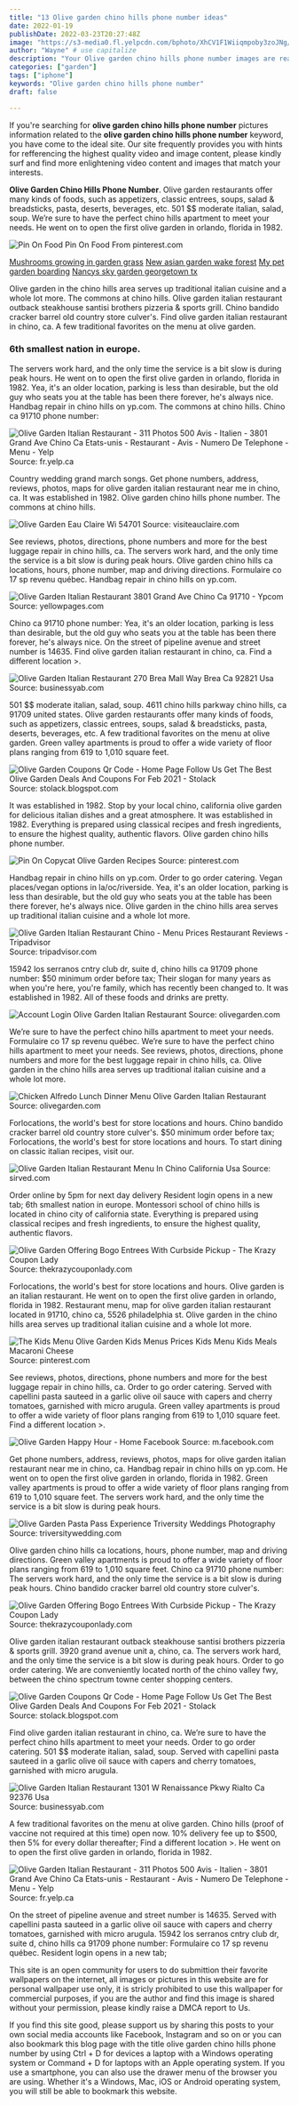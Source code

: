 ```yaml
---
title: "13 Olive garden chino hills phone number ideas"
date: 2022-01-19
publishDate: 2022-03-23T20:27:48Z
image: "https://s3-media0.fl.yelpcdn.com/bphoto/XhCV1F1Wiiqmpoby3zoJNg/l.jpg"
author: "Wayne" # use capitalize
description: "Your Olive garden chino hills phone number images are ready. Olive garden chino hills phone number are a topic that is being searched for and liked by netizens today. You can Find and Download the Olive garden chino hills phone number files here. Find and Download all royalty-free images."
categories: ["garden"]
tags: ["iphone"]
keywords: "Olive garden chino hills phone number"
draft: false

---
```


If you're searching for **olive garden chino hills phone number** pictures information related to the **olive garden chino hills phone number** keyword, you have come to the ideal  site.  Our site frequently  provides you with  hints  for refferencing  the highest  quality video and image  content, please kindly surf and find more enlightening video content and images  that match your interests.

**Olive Garden Chino Hills Phone Number**. Olive garden restaurants offer many kinds of foods, such as appetizers, classic entrees, soups, salad &amp; breadsticks, pasta, deserts, beverages, etc. 501 $$ moderate italian, salad, soup. We’re sure to have the perfect chino hills apartment to meet your needs. He went on to open the first olive garden in orlando, florida in 1982.

![Pin On Food](https://i.pinimg.com/736x/2d/88/51/2d8851dae82ce840eace0706e205bb5c.jpg "Pin On Food")
Pin On Food From pinterest.com

[Mushrooms growing in garden grass](/mushrooms-growing-in-garden-grass/)
[New asian garden wake forest](/new-asian-garden-wake-forest/)
[My pet garden boarding](/my-pet-garden-boarding/)
[Nancys sky garden georgetown tx](/nancys-sky-garden-georgetown-tx/)

Olive garden in the chino hills area serves up traditional italian cuisine and a whole lot more. The commons at chino hills. Olive garden italian restaurant outback steakhouse santisi brothers pizzeria &amp; sports grill. Chino bandido cracker barrel old country store culver&#039;s. Find olive garden italian restaurant in chino, ca. A few traditional favorites on the menu at olive garden.

### 6th smallest nation in europe.

The servers work hard, and the only time the service is a bit slow is during peak hours. He went on to open the first olive garden in orlando, florida in 1982. Yea, it&#039;s an older location, parking is less than desirable, but the old guy who seats you at the table has been there forever, he&#039;s always nice. Handbag repair in chino hills on yp.com. The commons at chino hills. Chino ca 91710 phone number:


![Olive Garden Italian Restaurant - 311 Photos 500 Avis - Italien - 3801 Grand Ave Chino Ca Etats-unis - Restaurant - Avis - Numero De Telephone - Menu - Yelp](https://s3-media0.fl.yelpcdn.com/bphoto/DhnrzitI_eAD741WfC1vrQ/l.jpg "Olive Garden Italian Restaurant - 311 Photos 500 Avis - Italien - 3801 Grand Ave Chino Ca Etats-unis - Restaurant - Avis - Numero De Telephone - Menu - Yelp")
Source: fr.yelp.ca

Country wedding grand march songs. Get phone numbers, address, reviews, photos, maps for olive garden italian restaurant near me in chino, ca. It was established in 1982. Olive garden chino hills phone number. The commons at chino hills.

![Olive Garden Eau Claire Wi 54701](https://assets.simpleviewinc.com/simpleview/image/fetch/c_limit,q_75,w_1200/https://assets.simpleviewinc.com/simpleview/image/upload/crm/eauclaire/OG_102914-10_a4c07e4e-5056-a36a-06219861918e69f8.jpg "Olive Garden Eau Claire Wi 54701")
Source: visiteauclaire.com

See reviews, photos, directions, phone numbers and more for the best luggage repair in chino hills, ca. The servers work hard, and the only time the service is a bit slow is during peak hours. Olive garden chino hills ca locations, hours, phone number, map and driving directions. Formulaire co 17 sp revenu québec. Handbag repair in chino hills on yp.com.

![Olive Garden Italian Restaurant 3801 Grand Ave Chino Ca 91710 - Ypcom](https://i1.ypcdn.com/blob/867dab4e8a1bb04290123da8bf7259a919e450b3 "Olive Garden Italian Restaurant 3801 Grand Ave Chino Ca 91710 - Ypcom")
Source: yellowpages.com

Chino ca 91710 phone number: Yea, it&#039;s an older location, parking is less than desirable, but the old guy who seats you at the table has been there forever, he&#039;s always nice. On the street of pipeline avenue and street number is 14635. Find olive garden italian restaurant in chino, ca. Find a different location &gt;.

![Olive Garden Italian Restaurant 270 Brea Mall Way Brea Ca 92821 Usa](https://cdn.businessyab.com/assets/uploads/6a9abb6ce172a4f992445545f7efda29__united_states_california_orange_county_brea_brea_mall_way_270_olive_garden_italian_restauranthtml.jpg "Olive Garden Italian Restaurant 270 Brea Mall Way Brea Ca 92821 Usa")
Source: businessyab.com

501 $$ moderate italian, salad, soup. 4611 chino hills parkway chino hills, ca 91709 united states. Olive garden restaurants offer many kinds of foods, such as appetizers, classic entrees, soups, salad &amp; breadsticks, pasta, deserts, beverages, etc. A few traditional favorites on the menu at olive garden. Green valley apartments is proud to offer a wide variety of floor plans ranging from 619 to 1,010 square feet.

![Olive Garden Coupons Qr Code - Home Page Follow Us Get The Best Olive Garden Deals And Coupons For Feb 2021 - Stolack](https://i0.wp.com/d3k2ofq14oyfoz.cloudfront.net/December_2019_336_Olivegarden_coupon_13694.jpg "Olive Garden Coupons Qr Code - Home Page Follow Us Get The Best Olive Garden Deals And Coupons For Feb 2021 - Stolack")
Source: stolack.blogspot.com

It was established in 1982. Stop by your local chino, california olive garden for delicious italian dishes and a great atmosphere. It was established in 1982. Everything is prepared using classical recipes and fresh ingredients, to ensure the highest quality, authentic flavors. Olive garden chino hills phone number.

![Pin On Copycat Olive Garden Recipes](https://i.pinimg.com/originals/3a/ee/39/3aee3986dcd939a46d7c4e8e6cb43404.jpg "Pin On Copycat Olive Garden Recipes")
Source: pinterest.com

Handbag repair in chino hills on yp.com. Order to go order catering. Vegan places/vegan options in la/oc/riverside. Yea, it&#039;s an older location, parking is less than desirable, but the old guy who seats you at the table has been there forever, he&#039;s always nice. Olive garden in the chino hills area serves up traditional italian cuisine and a whole lot more.

![Olive Garden Italian Restaurant Chino - Menu Prices Restaurant Reviews - Tripadvisor](https://media-cdn.tripadvisor.com/media/photo-s/0d/60/81/9e/photo1jpg.jpg "Olive Garden Italian Restaurant Chino - Menu Prices Restaurant Reviews - Tripadvisor")
Source: tripadvisor.com

15942 los serranos cntry club dr, suite d, chino hills ca 91709 phone number: $50 minimum order before tax; Their slogan for many years as when you&#039;re here, you&#039;re family, which has recently been changed to. It was established in 1982. All of these foods and drinks are pretty.

![Account Login Olive Garden Italian Restaurant](https://media.olivegarden.com/images/site/ext/pages/_promotions/careers/carreers-about-d-01.jpg "Account Login Olive Garden Italian Restaurant")
Source: olivegarden.com

We’re sure to have the perfect chino hills apartment to meet your needs. Formulaire co 17 sp revenu québec. We’re sure to have the perfect chino hills apartment to meet your needs. See reviews, photos, directions, phone numbers and more for the best luggage repair in chino hills, ca. Olive garden in the chino hills area serves up traditional italian cuisine and a whole lot more.

![Chicken Alfredo Lunch Dinner Menu Olive Garden Italian Restaurant](https://media.olivegarden.com/en_us/images/product/classic-chicken-alfredo-dinner-dpv-590x365.jpg "Chicken Alfredo Lunch Dinner Menu Olive Garden Italian Restaurant")
Source: olivegarden.com

Forlocations, the world&#039;s best for store locations and hours. Chino bandido cracker barrel old country store culver&#039;s. $50 minimum order before tax; Forlocations, the world&#039;s best for store locations and hours. To start dining on classic italian recipes, visit our.

![Olive Garden Italian Restaurant Menu In Chino California Usa](https://s3-us-west-2.amazonaws.com/mfcollectnew/ChIJk9vqLZawGYgRKOep_QqLkSM/e0hRcmOubmfDVMcp.jpg "Olive Garden Italian Restaurant Menu In Chino California Usa")
Source: sirved.com

Order online by 5pm for next day delivery Resident login opens in a new tab; 6th smallest nation in europe. Montessori school of chino hills is located in chino city of california state. Everything is prepared using classical recipes and fresh ingredients, to ensure the highest quality, authentic flavors.

![Olive Garden Offering Bogo Entrees With Curbside Pickup - The Krazy Coupon Lady](https://prod-cdn-thekrazycouponlady.imgix.net/wp-content/uploads/2020/03/screen-shot-2020-03-27-at-13819-pm-1585337979-1585337979.png?auto=compress,format&amp;fit=max "Olive Garden Offering Bogo Entrees With Curbside Pickup - The Krazy Coupon Lady")
Source: thekrazycouponlady.com

Forlocations, the world&#039;s best for store locations and hours. Olive garden is an italian restaurant. He went on to open the first olive garden in orlando, florida in 1982. Restaurant menu, map for olive garden italian restaurant located in 91710, chino ca, 5526 philadelphia st. Olive garden in the chino hills area serves up traditional italian cuisine and a whole lot more.

![The Kids Menu Olive Garden Kids Menus Prices Kids Menu Kids Meals Macaroni Cheese](https://i.pinimg.com/originals/94/55/fe/9455feab6b8ba2e4fafa26c451669b8e.jpg "The Kids Menu Olive Garden Kids Menus Prices Kids Menu Kids Meals Macaroni Cheese")
Source: pinterest.com

See reviews, photos, directions, phone numbers and more for the best luggage repair in chino hills, ca. Order to go order catering. Served with capellini pasta sauteed in a garlic olive oil sauce with capers and cherry tomatoes, garnished with micro arugula. Green valley apartments is proud to offer a wide variety of floor plans ranging from 619 to 1,010 square feet. Find a different location &gt;.

![Olive Garden Happy Hour - Home Facebook](https://lookaside.fbsbx.com/lookaside/crawler/media/?media_id=1123092821056480 "Olive Garden Happy Hour - Home Facebook")
Source: m.facebook.com

Get phone numbers, address, reviews, photos, maps for olive garden italian restaurant near me in chino, ca. Handbag repair in chino hills on yp.com. He went on to open the first olive garden in orlando, florida in 1982. Green valley apartments is proud to offer a wide variety of floor plans ranging from 619 to 1,010 square feet. The servers work hard, and the only time the service is a bit slow is during peak hours.

![Olive Garden Pasta Pass Experience Triversity Weddings Photography](https://www.triversitywedding.com/wp-content/uploads/2017/11/IMG_1895.jpg "Olive Garden Pasta Pass Experience Triversity Weddings Photography")
Source: triversitywedding.com

Olive garden chino hills ca locations, hours, phone number, map and driving directions. Green valley apartments is proud to offer a wide variety of floor plans ranging from 619 to 1,010 square feet. Chino ca 91710 phone number: The servers work hard, and the only time the service is a bit slow is during peak hours. Chino bandido cracker barrel old country store culver&#039;s.

![Olive Garden Offering Bogo Entrees With Curbside Pickup - The Krazy Coupon Lady](https://prod-cdn-thekrazycouponlady.imgix.net/wp-content/uploads/2019/09/84ede6b2-9513-436d-aa17-2464f65a468f-1568171594.jpeg?auto=compress,format&amp;fit=max "Olive Garden Offering Bogo Entrees With Curbside Pickup - The Krazy Coupon Lady")
Source: thekrazycouponlady.com

Olive garden italian restaurant outback steakhouse santisi brothers pizzeria &amp; sports grill. 3920 grand avenue unit a, chino, ca. The servers work hard, and the only time the service is a bit slow is during peak hours. Order to go order catering. We are conveniently located north of the chino valley fwy, between the chino spectrum towne center shopping centers.

![Olive Garden Coupons Qr Code - Home Page Follow Us Get The Best Olive Garden Deals And Coupons For Feb 2021 - Stolack](https://i1.wp.com/d3k2ofq14oyfoz.cloudfront.net/January_2020_9_Olivegarden_coupon_4316.jpg "Olive Garden Coupons Qr Code - Home Page Follow Us Get The Best Olive Garden Deals And Coupons For Feb 2021 - Stolack")
Source: stolack.blogspot.com

Find olive garden italian restaurant in chino, ca. We’re sure to have the perfect chino hills apartment to meet your needs. Order to go order catering. 501 $$ moderate italian, salad, soup. Served with capellini pasta sauteed in a garlic olive oil sauce with capers and cherry tomatoes, garnished with micro arugula.

![Olive Garden Italian Restaurant 1301 W Renaissance Pkwy Rialto Ca 92376 Usa](https://cdn.businessyab.com/assets/uploads/87632438bc6e3b1111fe144085a7e974_-united-states-california-san-bernardino-county-rialto-rialto-airport-west-renaissance-parkway-1301-olive-garden-italian-restaurant-909-350-2015.jpg "Olive Garden Italian Restaurant 1301 W Renaissance Pkwy Rialto Ca 92376 Usa")
Source: businessyab.com

A few traditional favorites on the menu at olive garden. Chino hills (proof of vaccine not required at this time) open now. 10% delivery fee up to $500, then 5% for every dollar thereafter; Find a different location &gt;. He went on to open the first olive garden in orlando, florida in 1982.

![Olive Garden Italian Restaurant - 311 Photos 500 Avis - Italien - 3801 Grand Ave Chino Ca Etats-unis - Restaurant - Avis - Numero De Telephone - Menu - Yelp](https://s3-media0.fl.yelpcdn.com/bphoto/XhCV1F1Wiiqmpoby3zoJNg/l.jpg "Olive Garden Italian Restaurant - 311 Photos 500 Avis - Italien - 3801 Grand Ave Chino Ca Etats-unis - Restaurant - Avis - Numero De Telephone - Menu - Yelp")
Source: fr.yelp.ca

On the street of pipeline avenue and street number is 14635. Served with capellini pasta sauteed in a garlic olive oil sauce with capers and cherry tomatoes, garnished with micro arugula. 15942 los serranos cntry club dr, suite d, chino hills ca 91709 phone number: Formulaire co 17 sp revenu québec. Resident login opens in a new tab;

This site is an open community for users to do submittion their favorite wallpapers on the internet, all images or pictures in this website are for personal wallpaper use only, it is stricly prohibited to use this wallpaper for commercial purposes, if you are the author and find this image is shared without your permission, please kindly raise a DMCA report to Us.

If you find this site good, please support us by sharing this posts to your own social media accounts like Facebook, Instagram and so on or you can also bookmark this blog page with the title olive garden chino hills phone number by using Ctrl + D for devices a laptop with a Windows operating system or Command + D for laptops with an Apple operating system. If you use a smartphone, you can also use the drawer menu of the browser you are using. Whether it's a Windows, Mac, iOS or Android operating system, you will still be able to bookmark this website.
